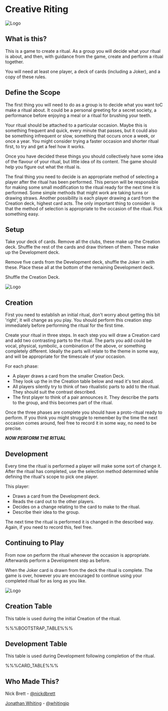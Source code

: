 Creative Riting
===============

![Logo](disc.png)

What is this?
-------------

This is a game to create a ritual. As a group you will decide what your ritual
is about, and then, with guidance from the game, create and perform a ritual
together.

You will need at least one player, a deck of cards (including a Joker), and a
copy of these rules.

Define the Scope
----------------

The first thing you will need to do as a group is to decide what you want toC
make a ritual about. It could be a personal greeting for a secret society, a
performance before enjoying a meal or a ritual for brushing your teeth.

Your ritual should be attached to a particular occasion.  Maybe this is
something frequent and quick, every minute that passes, but it could also be
something infrequent or slow, something that occurs once a week, or once a year.
You might consider trying a faster occasion and shorter ritual first, to try and
get a feel how it works.

Once you have decided these things you should collectively have some idea of the
flavour of your ritual, but little idea of its content. The game should help you
figure out what the ritual is.

The final thing you need to decide is an appropriate method of selecting a
player after the ritual has been performed. This person will be responsible for
making some small modification to the ritual ready for the next time it is
performed. Some simple methods that might work are taking turns or drawing
straws. Another possibility is each player drawing a card from the Creation
deck, highest card acts. The only important thing to consider is that the method
of selection is appropriate to the occasion of the ritual. Pick something easy.

Setup
-----

Take your deck of cards. Remove all the clubs, these make up the Creation deck.
Shuffle the rest of the cards and draw thirteen of them. These make up the
Development deck.

Remove five cards from the Development deck, shuffle the Joker in with these.
Place these all at the bottom of the remaining Development deck.

Shuffle the Creation Deck.

![Logo](minidisc.png)

Creation
--------

First you need to establish an initial ritual, don't worry about getting this
bit 'right', it will change as you play. You should perform this creation step
immediately before performing the ritual for the first time.

Create your ritual in three steps. In each step you will draw a Creation card
and add two contrasting parts to the ritual. The parts you add could be vocal,
physical, symbolic, a combination of the above, or something completely
different. Ideally the parts will relate to the theme in some way, and will be
appropriate for the timescale of your occasion.

For each phase:

* A player draws a card from the smaller Creation Deck.
* They look up the in the Creation table below and read it's text aloud.
* All players silently try to think of two ritualistic parts to add to the
ritual. They should suit the contrast described.
* The first player to think of a pair announces it. They describe the parts
to the group, and this becomes part of the ritual.

Once the three phases are complete you should have a proto-ritual ready to
perform. If you think you might struggle to remember by the time the next
occasion comes around, feel free to record it in some way, no need to be
precise.

___NOW PERFORM THE RITUAL___

Development
-----------

Every time the ritual is performed a player will make some sort of change it.
After the ritual has completed, use the selection method determined while
defining the ritual's scope to pick one player.

This player:

* Draws a card from the Development deck.
* Reads the card out to the other players.
* Decides on a change relating to the card to make to the ritual.
* Describe their idea to the group.

The next time the ritual is performed it is changed in the described way. Again,
if you need to record this, feel free.

Continuing to Play
------------------

From now on perform the ritual whenever the occasion is appropriate. Afterwards
perform a Development step as before.

When the Joker card is drawn from the deck the ritual is complete. The game is
over, however you are encouraged to continue using your completed ritual for as
long as you like.

![Logo](minidisc.png)

Creation Table
--------------

This table is used during the initial Creation of the ritual.

%%%BOOTSTRAP_TABLE%%%

Development Table
-----------------

This table is used during Development following completion of the ritual.

%%%CARD_TABLE%%%

Who Made This?
--------------

Nick Brett - [@nickdbrett](https://twitter.com/nickdbrett)

[Jonathan Whiting](http://jonathanwhiting.com) - [@whitingjp](https://twitter.com/whitingjp)
